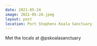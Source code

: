 ```yaml
---
date: 2021-05-24
image: 2021-05-24.jpeg
layout: post
location: Port Stephens Koala Sanctuary
---
```


Met the locals at @pskoalasanctuary
